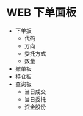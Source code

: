 # WEB 下单面板


- 下单扳
    - 代码
    - 方向
    - 委托方式
    - 数量
- 撤单板
- 持仓板
- 查询板
    - 当日成交
    - 当日委托
    - 资金股份